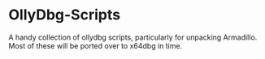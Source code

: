 # OllyDbg-Scripts
A handy collection of ollydbg scripts, particularly for unpacking Armadillo. Most of these will be ported over to x64dbg in time.
